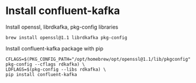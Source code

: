 # Install confluent-kafka

Install openssl, librdkafka, pkg-config libraries

```shell
brew install openssl@1.1 librdkafka pkg-config
```

Install confluent-kafka package with pip

```shell
CFLAGS=$(PKG_CONFIG_PATH="/opt/homebrew/opt/openssl@1.1/lib/pkgconfig" pkg-config --cflags rdkafka) \
LDFLAGS=$(pkg-config --libs rdkafka) \
pip install confluent-kafka
```

